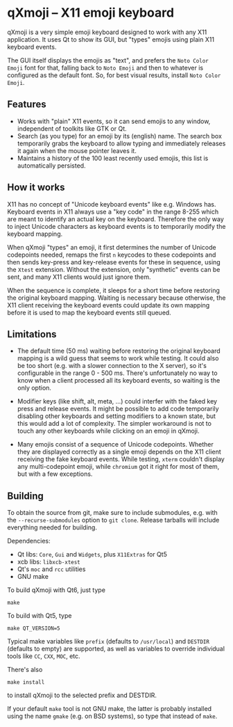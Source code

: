# qXmoji – X11 emoji keyboard

qXmoji is a very simple emoji keyboard designed to work with any X11
application. It uses Qt to show its GUI, but "types" emojis using plain X11
keyboard events.

The GUI itself displays the emojis as "text", and prefers the `Noto Color
Emoji` font for that, falling back to `Noto Emoji` and then to whatever is
configured as the default font. So, for best visual results, install `Noto
Color Emoji`.

## Features

* Works with "plain" X11 events, so it can send emojis to any window,
  independent of toolkits like GTK or Qt.
* Search (as you type) for an emoji by its (english) name. The search box
  temporarily grabs the keyboard to allow typing and immediately releases it
  again when the mouse pointer leaves it.
* Maintains a history of the 100 least recently used emojis, this list is
  automatically persisted.

## How it works

X11 has no concept of "Unicode keyboard events" like e.g. Windows has.
Keyboard events in X11 always use a "key code" in the range 8-255 which are
meant to identify an actual key on the keyboard. Therefore the only way to
inject Unicode characters as keyboard events is to temporarily modify the
keyboard mapping.

When qXmoji "types" an emoji, it first determines the number of Unicode
codepoints needed, remaps the first `n` keycodes to these codepoints and then
sends key-press and key-release events for these in sequence, using the
`Xtest` extension. Without the extension, only "synthetic" events can be sent,
and many X11 clients would just ignore them.

When the sequence is complete, it sleeps for a short time before restoring
the original keyboard mapping. Waiting is necessary because otherwise, the X11
client receiving the keyboard events could update its own mapping before it is
used to map the keyboard events still queued.

## Limitations

* The default time (50 ms) waiting before restoring the original keyboard
  mapping is a wild guess that seems to work while testing. It could also be
  too short (e.g.  with a slower connection to the X server), so it's
  configurable in the range 0 - 500 ms.  There's unfortunately no way to know
  when a client processed all its keyboard events, so waiting is the only
  option.

* Modifier keys (like shift, alt, meta, ...) could interfer with the faked key
  press and release events. It might be possible to add code temporarily
  disabling other keyboards and setting modifiers to a known state, but this
  would add a lot of complexity. The simpler workaround is not to touch any
  other keyboards while clicking on an emoji in qXmoji.

* Many emojis consist of a sequence of Unicode codepoints. Whether they are
  displayed correctly as a single emoji depends on the X11 client receiving
  the fake keyboard events. While testing, `xterm` couldn't display any
  multi-codepoint emoji, while `chromium` got it right for most of them, but
  with a few exceptions.

## Building

To obtain the source from git, make sure to include submodules, e.g. with the
`--recurse-submodules` option to `git clone`. Release tarballs will include
everything needed for building.

Dependencies:

* Qt libs: `Core`, `Gui` and `Widgets`, plus `X11Extras` for Qt5
* xcb libs: `libxcb-xtest`
* Qt's `moc` and `rcc` utilities
* GNU make

To build qXmoji with Qt6, just type

    make

To build with Qt5, type

    make QT_VERSION=5

Typical make variables like `prefix` (defaults to `/usr/local`) and `DESTDIR`
(defaults to empty) are supported, as well as variables to override individual
tools like `CC`, `CXX`, `MOC`, etc.

There's also

    make install

to install qXmoji to the selected prefix and DESTDIR.

If your default `make` tool is not GNU make, the latter is probably installed
using the name `gmake` (e.g. on BSD systems), so type that instead of `make`.

